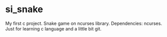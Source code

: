 # si_snake
My first c project. Snake game on ncurses library.
Dependencies: ncurses.
Just for learning c language and a little bit git.
